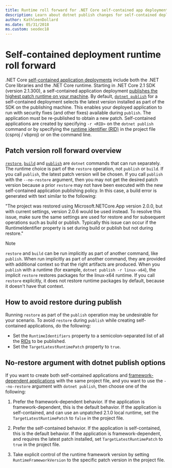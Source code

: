 ```yaml
---
title: Runtime roll forward for .NET Core self-contained app deployments.
description: Learn about dotnet publish changes for self-contained deployments.
author: KathleenDollard
ms.date: 05/31/2018
ms.custom: seodec18
---
```

# Self-contained deployment runtime roll forward

.NET Core [self-contained application deployments](index.md) include both the .NET Core libraries and the .NET Core runtime. Starting in .NET Core 2.1 SDK (version 2.1.300), a self-contained application deployment [publishes the highest patch runtime on your machine](https://github.com/dotnet/designs/pull/36). By default, [`dotnet publish`](../tools/dotnet-publish.md) for a self-contained deployment selects the latest version installed as part of the SDK on the publishing machine. This enables your deployed application to run with security fixes (and other fixes) available during `publish`. The application must be re-published to obtain a new patch. Self-contained applications are created by specifying `-r <RID>` on the `dotnet publish` command or by specifying the [runtime identifier (RID)](../rid-catalog.md) in the project file (csproj / vbproj) or on the command line.

## Patch version roll forward overview

[`restore`](../tools/dotnet-restore.md), [`build`](../tools/dotnet-build.md) and [`publish`](../tools/dotnet-publish.md) are `dotnet` commands that can run separately. The runtime choice is part of the `restore` operation, not `publish` or `build`. If you call `publish`, the latest patch version will be chosen. If you call `publish` with the `--no-restore` argument, then you may not get the desired patch version because a prior `restore` may not have been executed with the new self-contained application publishing policy. In this case, a build error is generated with text similar to the following:

  "The project was restored using Microsoft.NETCore.App version 2.0.0, but with current settings, version 2.0.6 would be used instead. To resolve this issue, make sure the same settings are used for restore and for subsequent operations such as build or publish. Typically this issue can occur if the RuntimeIdentifier property is set during build or publish but not during restore."

> [!NOTE]
> `restore` and `build` can be run implicitly as part of another command, like `publish`. When run implicitly as part of another command, they are provided with additional context so that the right artifacts are produced. When you `publish` with a runtime (for example, `dotnet publish -r linux-x64`), the implicit `restore` restores packages for the linux-x64 runtime. If you call `restore` explicitly, it does not restore runtime packages by default, because it doesn't have that context.

## How to avoid restore during publish

Running `restore` as part of the `publish` operation may be undesirable for your scenario. To avoid `restore` during `publish` while creating self-contained applications, do the following:

* Set the `RuntimeIdentifiers` property to a semicolon-separated list of all the [RIDs](../rid-catalog.md) to be published.
* Set the `TargetLatestRuntimePatch` property to `true`.

## No-restore argument with dotnet publish options

If you want to create both self-contained applications and [framework-dependent applications](index.md) with the same project file, and you want to use the `--no-restore` argument with `dotnet publish`, then choose one of the following:

1. Prefer the framework-dependent behavior. If the application is framework-dependent, this is the default behavior. If the application is self-contained, and can use an unpatched 2.1.0 local runtime, set the `TargetLatestRuntimePatch` to `false` in the project file.

2. Prefer the self-contained behavior. If the application is self-contained, this is the default behavior. If the application is framework-dependent, and requires the latest patch installed, set `TargetLatestRuntimePatch` to `true` in the project file.

3. Take explicit control of the runtime framework version by setting `RuntimeFrameworkVersion` to the specific patch version in the project file.
